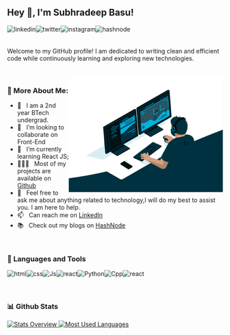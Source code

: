 ## Hey 👋, I'm Subhradeep Basu!

<a href='https://www.linkedin.com/in/subhradeep-basu-786aab209/'><img align='left' alt="linkedin" src="https://raw.githubusercontent.com/SubhradeepBasu18/SubhradeepBasu18/main/assets/icons8-linkedin.svg" height='38px'/></a>
<a href='https://twitter.com/SubhradeepBasu5'><img align='left' alt="twitter" src="https://raw.githubusercontent.com/SubhradeepBasu18/SubhradeepBasu18/main/assets/icons8-twitterx.svg" height='42px'/></a>
<a href='https://www.instagram.com/subhradeepbasu12/'><img align='left' alt="instagram" src="https://raw.githubusercontent.com/SubhradeepBasu18/SubhradeepBasu18/main/assets/icons8-ig.svg" height='42px'/></a>
<a href='https://hashnode.com/@Subhradeep18'><img align='left' alt="hashnode" src="https://raw.githubusercontent.com/SubhradeepBasu18/SubhradeepBasu18/main/assets/icons8-hashnode.svg" height='35px'/></a>

<br/>
<br/>
<br/>
Welcome to my GitHub profile! I am dedicated to writing clean and efficient code while continuously learning and exploring new technologies.

<br/>
<br/>
<br/>
<img align="right" alt="GIF" src="assets/giphy.gif" width="360px"/>

### 🧐 More About Me:

- 🔭 &nbsp; I am a 2nd year BTech undergrad.
- 🤝 &nbsp; I’m looking to collaborate on Front-End
- 🌱 &nbsp; I’m currently learning React JS; 
- 👨🏻‍💻 &nbsp; Most of my projects are available on [Github](https://github.com/SubhradeepBasu18?tab=repositories)
- 💬 &nbsp; Feel free to ask me about anything related to technology,I will do my best to assist you. I am here to help.
- 📫 &nbsp; Can reach me on [LinkedIn](https://www.linkedin.com/in/subhradeep-basu-786aab209/)
- 📚 &nbsp; Check out my blogs on [HashNode](https://hashnode.com/@Subhradeep18)

<br>

### 🔨 Languages and Tools
<a href="https://developer.mozilla.org/en-US/docs/Web/HTML" target="_blank"><img align="left" alt="html" height ="42px" src="https://raw.githubusercontent.com/rahul-jha98/README_icons/main/language_and_tools/square/html/html.svg"></a>
<a href="https://developer.mozilla.org/en-US/docs/Web/CSS" target="_blank"><img align="left" alt="css" height ="42px" src="https://raw.githubusercontent.com/rahul-jha98/README_icons/main/language_and_tools/square/css/css.svg"></a>
<a href="https://developer.mozilla.org/en-US/docs/Web/JavaScript" target="_blank"><img align="left" alt="Js" height ="42px" src="https://raw.githubusercontent.com/rahul-jha98/README_icons/main/language_and_tools/square/javascript/javascript.svg"></a>
<a href="https://react.dev/" target="_blank"><img align="left" alt="react" height ="42px" src="https://raw.githubusercontent.com/rahul-jha98/README_icons/main/language_and_tools/square/react/react.svg"></a>
<a href="https://www.python.org" target="_blank"><img align="left" alt="Python" height ="42px" src="https://raw.githubusercontent.com/rahul-jha98/github_readme_icons/main/language_and_tools/square/python/python.svg"></a>
<a href="https://devdocs.io/cpp/" target="_blank"><img align="left" alt="Cpp" height ="42px" src="https://raw.githubusercontent.com/rahul-jha98/README_icons/main/language_and_tools/square/c%2B%2B/c%2B%2B.svg"></a>
<a href="https://devdocs.io/c/" target="_blank"><img align="left" alt="react" height ="42px" src="https://raw.githubusercontent.com/rahul-jha98/README_icons/main/language_and_tools/square/c/c.svg"></a>

<br>
<br>
<br>

### 📊 Github Stats
<a href='https://github.com/SubhradeepBasu18/github-stats-transparent'>
  
![Stats Overview](https://github-readme-stats.vercel.app/api?username=SubhradeepBasu18&show_icons=true&theme=radical)
![Most Used Languages](https://github-readme-stats.vercel.app/api/top-langs/?username=SubhradeepBasu18&theme=dark&layout=compact&margin-w=25)


</a>

<br>




